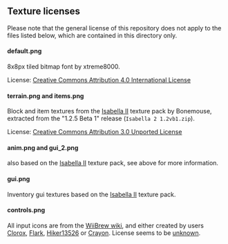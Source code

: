 ## Texture licenses

Please note that the general license of this repository does not apply to the files listed below, which are contained in this directory only.

#### default.png

8x8px tiled bitmap font by xtreme8000.

License: [Creative Commons Attribution 4.0 International License](https://creativecommons.org/licenses/by/4.0/)

#### terrain.png and items.png

Block and item textures from the [Isabella II](http://www.minecraftforum.net/topic/242175-Isabella/) texture pack by Bonemouse, extracted from the "1.2.5 Beta 1" release (`Isabella 2 1.2vb1.zip`).

License: [Creative Commons Attribution 3.0 Unported License](https://creativecommons.org/licenses/by/3.0/)

#### anim.png and gui_2.png

also based on the [Isabella II](http://www.minecraftforum.net/topic/242175-Isabella/) texture pack, see above for more information.

#### gui.png

Inventory gui textures based on the [Isabella II](http://www.minecraftforum.net/topic/242175-Isabella/) texture pack.

#### controls.png

All input icons are from the [WiiBrew wiki](https://wiibrew.org/wiki/Category:Controller_Buttons), and either created by users [Clorox](https://wiibrew.org/wiki/User:Clorox),  [Flark](https://wiibrew.org/wiki/User:Flark), [Hiker13526](https://wiibrew.org/wiki/User:Hiker13526) or [Crayon](https://wiibrew.org/wiki/User:Crayon). License seems to be [unknown](https://wiibrew.org/wiki/Category_talk:Controller_Buttons#License).
